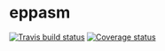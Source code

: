 
<!-- README.md is generated from README.Rmd. Please edit that file -->

# eppasm

[![Travis build status](https://travis-ci.org/mrc-ide/qoop.svg?branch=new-master)](https://travis-ci.org/mrc-ide/qoop)
[![Coverage status](https://codecov.io/gh/mrc-ide/qoop/branch/new-master/graph/badge.svg)](https://codecov.io/github/mrc-ide/qoop?branch=new-master)